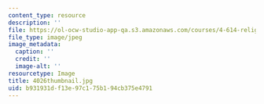 ```yaml
---
content_type: resource
description: ''
file: https://ol-ocw-studio-app-qa.s3.amazonaws.com/courses/4-614-religious-architecture-and-islamic-cultures-fall-2002/b931931df13e97c175b194cb375e4791_4026thumbnail.jpg
file_type: image/jpeg
image_metadata:
  caption: ''
  credit: ''
  image-alt: ''
resourcetype: Image
title: 4026thumbnail.jpg
uid: b931931d-f13e-97c1-75b1-94cb375e4791
---
```

